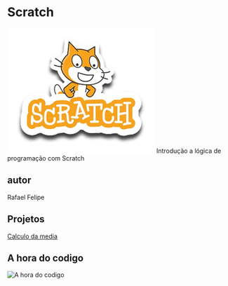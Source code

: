 # Scratch
![Scratch](https://github.com/rafaelfelipe7/Scratch/blob/main/scratch.png)
Introdução a lógica de programação com Scratch
## autor 
Rafael Felipe
## Projetos
[Calculo da media](https://scratch.mit.edu/projects/884973438/)
## A hora do codigo
![A hora do codigo](![certificado](https://github.com/rafaelfelipe7/Scratch/assets/115794282/a28ba24e-6030-41b9-90ad-7ccdd038ba2c)
)
